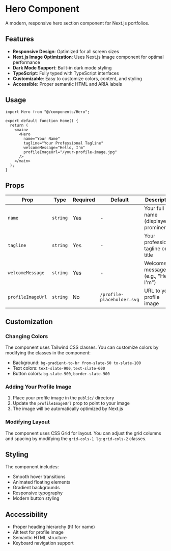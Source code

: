 # Hero Component

A modern, responsive hero section component for Next.js portfolios.

## Features

- **Responsive Design**: Optimized for all screen sizes
- **Next.js Image Optimization**: Uses Next.js Image component for optimal performance
- **Dark Mode Support**: Built-in dark mode styling
- **TypeScript**: Fully typed with TypeScript interfaces
- **Customizable**: Easy to customize colors, content, and styling
- **Accessible**: Proper semantic HTML and ARIA labels

## Usage

```tsx
import Hero from "@/components/Hero";

export default function Home() {
  return (
    <main>
      <Hero
        name="Your Name"
        tagline="Your Professional Tagline"
        welcomeMessage="Hello, I'm"
        profileImageUrl="/your-profile-image.jpg"
      />
    </main>
  );
}
```

## Props

| Prop | Type | Required | Default | Description |
|------|------|----------|---------|-------------|
| `name` | `string` | Yes | - | Your full name (displayed prominently) |
| `tagline` | `string` | Yes | - | Your professional tagline or title |
| `welcomeMessage` | `string` | Yes | - | Welcome message (e.g., "Hello, I'm") |
| `profileImageUrl` | `string` | No | `/profile-placeholder.svg` | URL to your profile image |

## Customization

### Changing Colors
The component uses Tailwind CSS classes. You can customize colors by modifying the classes in the component:

- Background: `bg-gradient-to-br from-slate-50 to-slate-100`
- Text colors: `text-slate-900`, `text-slate-600`
- Button colors: `bg-slate-900`, `border-slate-900`

### Adding Your Profile Image
1. Place your profile image in the `public/` directory
2. Update the `profileImageUrl` prop to point to your image
3. The image will be automatically optimized by Next.js

### Modifying Layout
The component uses CSS Grid for layout. You can adjust the grid columns and spacing by modifying the `grid-cols-1 lg:grid-cols-2` classes.

## Styling

The component includes:
- Smooth hover transitions
- Animated floating elements
- Gradient backgrounds
- Responsive typography
- Modern button styling

## Accessibility

- Proper heading hierarchy (h1 for name)
- Alt text for profile image
- Semantic HTML structure
- Keyboard navigation support 